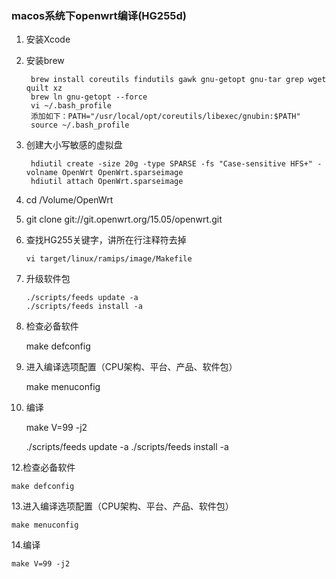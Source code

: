 ### macos系统下openwrt编译(HG255d)	

1. 安装Xcode

2. 安装brew

		brew install coreutils findutils gawk gnu-getopt gnu-tar grep wget quilt xz
		brew ln gnu-getopt --force
		vi ~/.bash_profile
		添加如下：PATH="/usr/local/opt/coreutils/libexec/gnubin:$PATH"
		source ~/.bash_profile
6. 创建大小写敏感的虚拟盘

		hdiutil create -size 20g -type SPARSE -fs "Case-sensitive HFS+" -volname OpenWrt OpenWrt.sparseimage
		hdiutil attach OpenWrt.sparseimage
8. cd /Volume/OpenWrt

9. git clone git://git.openwrt.org/15.05/openwrt.git

10. 查找HG255关键字，讲所在行注释符去掉

		vi target/linux/ramips/image/Makefile 

11. 升级软件包 

		./scripts/feeds update -a
		./scripts/feeds install -a

12. 检查必备软件

	make defconfig

13. 进入编译选项配置（CPU架构、平台、产品、软件包）

	make menuconfig

14. 编译

	make V=99 -j2

	./scripts/feeds update -a
	./scripts/feeds install -a

12.检查必备软件

	make defconfig

13.进入编译选项配置（CPU架构、平台、产品、软件包）

	make menuconfig

14.编译

	make V=99 -j2
